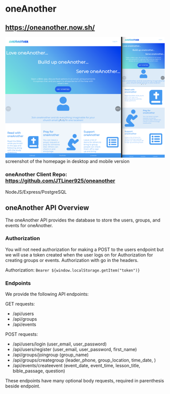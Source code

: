 # oneAnother

## https://oneanother.now.sh/

![](/homepage.png)
screenshot of the homepage in desktop and mobile version

### oneAnother Client Repo: https://github.com/JTLiner925/oneanother

NodeJS/Express/PostgreSQL

## oneAnother API Overview

The oneAnother API provides the database to store the users, groups, and events for oneAnother. 

### Authorization

You will not need authorization for making a POST to the users endpoint but we will use a token created when the user logs on for Authorization for creating groups or events.
Authorization with go in the headers.

Authorization: `Bearer ${window.localStorage.getItem("token")}`

### Endpoints

We provide the following API endpoints:

GET requests:
- /api/users
- /api/groups
- /api/events

POST requests:
- /api/users/login  (user_email, user_password)
- /api/users/register  (user_email, user_password, first_name)
- /api/groups/joingroup  (group_name)
- /api/groups/creategroup  (leader_phone, group_location, time_date, )
- /api/events/createevent  (event_date, event_time, lesson_title, bible_passage, question)

These endpoints have many optional body requests, required in parenthesis beside endpoint.